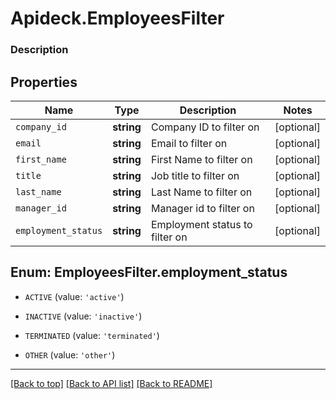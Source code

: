 # Apideck.EmployeesFilter

### Description

## Properties
Name | Type | Description | Notes
------------ | ------------- | ------------- | -------------
`company_id` | **string** | Company ID to filter on | [optional] 
`email` | **string** | Email to filter on | [optional] 
`first_name` | **string** | First Name to filter on | [optional] 
`title` | **string** | Job title to filter on | [optional] 
`last_name` | **string** | Last Name to filter on | [optional] 
`manager_id` | **string** | Manager id to filter on | [optional] 
`employment_status` | **string** | Employment status to filter on | [optional] 





<a name="EMPLOYMENT_STATUS"></a>
## Enum: EmployeesFilter.employment_status


* `ACTIVE` (value: `'active'`)

* `INACTIVE` (value: `'inactive'`)

* `TERMINATED` (value: `'terminated'`)

* `OTHER` (value: `'other'`)




---

[[Back to top]](#) [[Back to API list]](../../../../README.md#documentation-for-api-endpoints) [[Back to README]](../../../../README.md)


